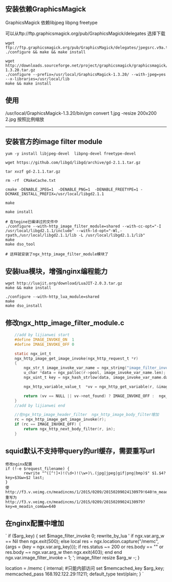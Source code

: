 ## 安装依赖GraphicsMagick

GraphicsMagick 依赖libjpeg  libpng  freetype

可以从ftp://ftp.graphicsmagick.org/pub/GraphicsMagick/delegates 选择下载

```SHELL
wget ftp://ftp.graphicsmagick.org/pub/GraphicsMagick/delegates/jpegsrc.v9a.tar.gz
./configure && make && make install
```
```SHELL
wget http://downloads.sourceforge.net/project/graphicsmagick/graphicsmagick/1.3.20/GraphicsMagick-1.3.20.tar.gz
./configure --prefix=/usr/local/GraphicsMagick-1.3.20/ --with-jpeg=yes  --x-libraries=/usr/local/lib
make && make install
```

## 使用
/usr/local/GraphicsMagick-1.3.20/bin/gm  convert 1.jpg  -resize 200x200 2.jpg 按照比例缩放

------
## 安装官方的image filter module
```SHELL
yum -y install libjpeg-devel  libpng-devel freetype-devel

wget https://github.com/libgd/libgd/archive/gd-2.1.1.tar.gz

tar xvzf gd-2.1.1.tar.gz

rm -rf  CMakeCache.txt

cmake -DENABLE_JPEG=1  -DENABLE_PNG=1  -DENABLE_FREETYPE=1 -DCMAKE_INSTALL_PREFIX=/usr/local/libgd2.1.1

make 

make install

# 在tegine已编译过的文件中
./configure --with-http_image_filter_module=shared --with-cc-opt="-I /usr/local/libgd2.1.1/include" --with-ld-opt="-Wl,-rpath,/usr/local/libgd2.1.1/lib -L /usr/local/libgd2.1.1/lib"
make
make dso_tool

# 这样就安装了ngx_http_image_filter_module模块了
```

## 安装lua模块，增强nginx编程能力
```SHELL
wget http://luajit.org/download/LuaJIT-2.0.3.tar.gz
make && make install

./configure --with-http_lua_module=shared
make
make dso_install
```

## 修改ngx_http_image_filter_module.c

```C
	//add by lijianwei start
	#define IMAGE_INVOKE_ON  1
	#define IMAGE_INVOKE_OFF 0

	static ngx_int_t
	ngx_http_image_get_image_invoke(ngx_http_request_t *r)
	{
		ngx_str_t image_invoke_var_name = ngx_string("image_filter_invoke");
		u_char *data = ngx_palloc(r->pool, image_invoke_var_name.len);
		ngx_uint_t key = ngx_hash_strlow(data, image_invoke_var_name.data, image_invoke_var_name.len);

		ngx_http_variable_value_t  *vv = ngx_http_get_variable(r, &image_invoke_var_name, key);

		return (vv == NULL || vv->not_found) ? IMAGE_INVOKE_OFF :  ngx_atoi(vv->data, vv->len);
	}
	//add by lijianwei end

	//在ngx_http_image_header_filter  ngx_http_image_body_filter增加
	rc = ngx_http_image_get_image_invoke(r);
	if (rc == IMAGE_INVOKE_OFF) {
	    return ngx_http_next_body_filter(r, in);
	}
```


## squid默认不支持带query的url缓存，需要重写url
	修改nginx配置
	if (!-e $request_filename) {
		    rewrite "^([^!]+)!(\d+)!(\w+)\.(jpg|jpeg|gif|png|bmp)$" $1.$4?key=$3&w=$2 last;
	}
	使
	http://f3.v.veimg.cn/meadincms/1/2015/0209/20150209024130979!640!m_meadin_com.jpg
	重写为
	http://f3.v.veimg.cn/meadincms/1/2015/0209/20150209024130979?key=m_meadin_com&w=640

## 在nginx配置中增加
`
if ($arg_key) {
	set $image_filter_invoke 0;
	rewrite_by_lua '
		if ngx.var.arg_w == Nil then
			ngx.exit(500);
		else
			local res = ngx.location.capture("/memc", {args = {key = ngx.var.arg_key}});
			if res.status ~= 200 or res.body == "" or res.body ~= ngx.var.arg_w then
				ngx.exit(403);
			end
		end
		ngx.var.image_filter_invoke = 1;
	';
	image_filter resize $arg_w -;
}

location = /memc {
	internal;   #只能内部访问
	set $memcached_key  $arg_key;
	memcached_pass 168.192.122.29:11211;
	default_type     text/plain;
}
`


